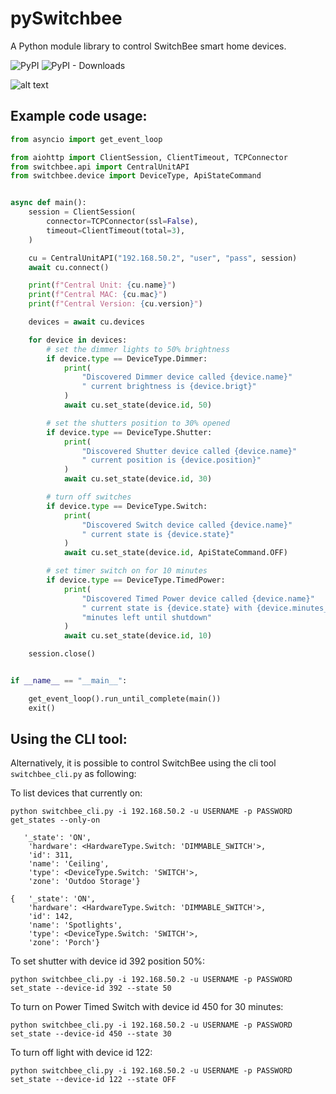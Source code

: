 # pySwitchbee

A Python module library to control SwitchBee smart home devices.

![PyPI](https://img.shields.io/pypi/v/pyswitchbee?label=pypi%20package)
![PyPI - Downloads](https://img.shields.io/pypi/dm/pyswitchbee)

![alt text](https://brands.home-assistant.io/switchbee/logo@2x.png)



## Example code usage:

```python
from asyncio import get_event_loop

from aiohttp import ClientSession, ClientTimeout, TCPConnector
from switchbee.api import CentralUnitAPI
from switchbee.device import DeviceType, ApiStateCommand


async def main():
    session = ClientSession(
        connector=TCPConnector(ssl=False),
        timeout=ClientTimeout(total=3),
    )

    cu = CentralUnitAPI("192.168.50.2", "user", "pass", session)
    await cu.connect()

    print(f"Central Unit: {cu.name}")
    print(f"Central MAC: {cu.mac}")
    print(f"Central Version: {cu.version}")

    devices = await cu.devices

    for device in devices:
        # set the dimmer lights to 50% brightness
        if device.type == DeviceType.Dimmer:
            print(
                "Discovered Dimmer device called {device.name}"
                " current brightness is {device.brigt}"
            )
            await cu.set_state(device.id, 50)

        # set the shutters position to 30% opened
        if device.type == DeviceType.Shutter:
            print(
                "Discovered Shutter device called {device.name}"
                " current position is {device.position}"
            )
            await cu.set_state(device.id, 30)

        # turn off switches
        if device.type == DeviceType.Switch:
            print(
                "Discovered Switch device called {device.name}"
                " current state is {device.state}"
            )
            await cu.set_state(device.id, ApiStateCommand.OFF)

        # set timer switch on for 10 minutes
        if device.type == DeviceType.TimedPower:
            print(
                "Discovered Timed Power device called {device.name}"
                " current state is {device.state} with {device.minutes_left} "
                "minutes left until shutdown"
            )
            await cu.set_state(device.id, 10)

    session.close()


if __name__ == "__main__":

    get_event_loop().run_until_complete(main())
    exit()
```

## Using the CLI tool:

Alternatively, it is possible to control SwitchBee using the cli tool `switchbee_cli.py` as following:

To list devices that currently on:

`python switchbee_cli.py -i 192.168.50.2 -u USERNAME -p PASSWORD get_states --only-on`

```
   '_state': 'ON',
    'hardware': <HardwareType.Switch: 'DIMMABLE_SWITCH'>,
    'id': 311,
    'name': 'Ceiling',
    'type': <DeviceType.Switch: 'SWITCH'>,
    'zone': 'Outdoo Storage'}

{   '_state': 'ON',
    'hardware': <HardwareType.Switch: 'DIMMABLE_SWITCH'>,
    'id': 142,
    'name': 'Spotlights',
    'type': <DeviceType.Switch: 'SWITCH'>,
    'zone': 'Porch'}
```

To set shutter with device id 392 position 50%:

`python switchbee_cli.py -i 192.168.50.2 -u USERNAME -p PASSWORD set_state --device-id 392 --state 50`


To turn on Power Timed Switch with device id 450 for 30 minutes:

`python switchbee_cli.py -i 192.168.50.2 -u USERNAME -p PASSWORD set_state --device-id 450 --state 30`


To turn off light with device id 122:

`python switchbee_cli.py -i 192.168.50.2 -u USERNAME -p PASSWORD set_state --device-id 122 --state OFF`